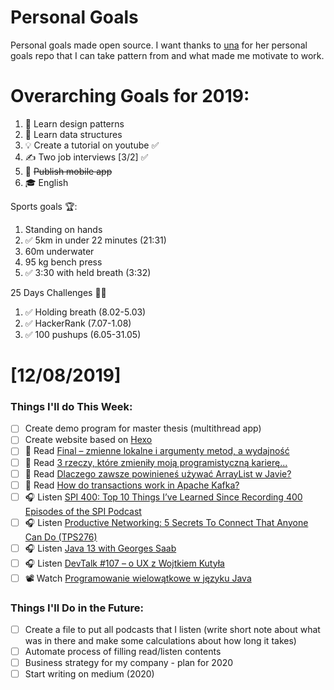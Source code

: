 Personal Goals
==============

Personal goals made open source. I want thanks to [una](https://github.com/una/personal-goals) for her personal goals repo that I can take pattern from and what made me motivate to work. 


# Overarching Goals for 2019:
1. 💚 Learn design patterns
2. 💙 Learn data structures
3. 💡 Create a tutorial on youtube ✅
4. ✍️ Two job interviews [3/2] ✅
5. 📱 ~~Publish mobile app~~
6. 🎓 English

Sports goals 🏆:
1. Standing on hands
2. ✅ 5km in under 22 minutes (21:31)
3. 60m underwater
4. 95 kg bench press
5. ✅ 3:30 with held breath (3:32)

25 Days Challenges 💪💪
1. ✅ Holding breath (8.02-5.03)
2. ✅ HackerRank (7.07-1.08)
3. ✅ 100 pushups (6.05-31.05)

# [12/08/2019]

### Things I'll do This Week:

- [ ] Create demo program for master thesis (multithread app)
- [ ] Create website based on [Hexo](https://hexo.io/)
- [ ] 📗 Read [Final – zmienne lokalne i argumenty metod, a wydajność](https://jgardo.dev/2019/12/04/final-zmienne-lokalne-i-argumenty-metod-a-wydajnosc/)
- [ ] 📗 Read [3 rzeczy, które zmieniły moją programistyczną karierę...](http://olaqnysz.blogspot.com/2019/12/3-rzeczy-ktore-zmieniy-moja.html)
- [ ] 📗 Read [Dlaczego zawsze powinieneś używać ArrayList w Javie?](http://nullpointerexception.pl/dlaczego-zawsze-powinienes-uzywac-arraylist-w-javie/)
- [ ] 📗 Read [How do transactions work in Apache Kafka?](https://chrzaszcz.dev/2019/12/kafka-transactions/)
- [ ] 🎧 Listen [SPI 400: Top 10 Things I’ve Learned Since Recording 400 Episodes of the SPI Podcast](https://www.smartpassiveincome.com/podcasts/10-things-ive-learned-since-recording-400-episodes/)
- [ ] 🎧 Listen [Productive Networking: 5 Secrets To Connect That Anyone Can Do (TPS276)](http://www.asianefficiency.com/podcast/276-productive-networking/)
- [ ] 🎧 Listen [Java 13 with Georges Saab](https://softwareengineeringdaily.com/2019/12/03/java-13-with-georges-saab/)
- [ ] 🎧 Listen [DevTalk #107 – o UX z Wojtkiem Kutyła](https://devstyle.pl/2019/12/02/devtalk-107-o-ux-z-wojtkiem-kutyla/)
- [ ] 📽️ Watch [Programowanie wielowątkowe w języku Java](https://youtu.be/2wEJLjppwFY)

### Things I'll Do in the Future:

- [ ] Create a file to put all podcasts that I listen (write short note about what was in there and make some calculations about how long it takes)
- [ ] Automate process of filling read/listen contents
- [ ] Business strategy for my company - plan for 2020
- [ ] Start writing on medium (2020)
